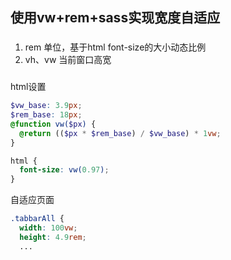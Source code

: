 ## 使用vw+rem+sass实现宽度自适应

### #

1. rem 单位，基于html font-size的大小动态比例
2. vh、vw 当前窗口高宽

### #

html设置

```scss
$vw_base: 3.9px;
$rem_base: 18px;
@function vw($px) {
  @return (($px * $rem_base) / $vw_base) * 1vw;
}

html {
  font-size: vw(0.97);
}
```

自适应页面

```scss
.tabbarAll {
  width: 100vw;
  height: 4.9rem;
  ...
```

#


